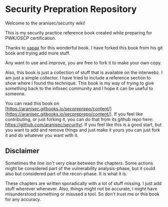 # Security Prepration Repository

Welcome to the aranisec/security wiki!

This is my security practice reference book created while preparing for PWK/OSCP certification.

Thanks to [xapax](https://xapax.gitbooks.io/security/content/) for this wonderful book. I have forked this book from his git book and trying add more stuff.

Any want to use and improve, you are free to fork it to make your own copy.

Also, this book is just a collection of stuff that is available on the interwebz. I am just a simple collector. I have tried to include a reference section to show where I found the technique. This book is my way of trying to give something back to the infosec community and I hope it can be useful to someone.

You can read this book on [https://aranisec.gitbooks.io/secpreprepo/content/](https://aranisec.gitbooks.io/secpreprepo/content/). If you feel like contributing, or just forking it, you can do that from its github repo here: https://github.com/aranisec/security/. If you feel like this is a good start, but you want to add and remove things and just make it yours you can just fork it and do whatever you want with it.

## Disclaimer

Sometimes the line isn't very clear between the chapters. Some actions might be considered part of the vulnerability analysis-phase, but it could also but considered part of the recon-phase. It is what it is.

These chapters are written sporadically with a lot of stuff missing. I just add stuff wherever whenever. Also, things might not be accurate, I might have misunderstood something or misused a tool. So don't trust me or this book for any accuracy.
